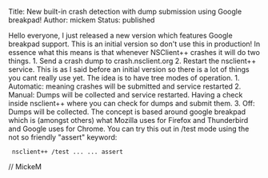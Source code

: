 Title: New built-in crash detection with dump submission using Google breakpad!
Author: mickem
Status: published

Hello everyone, I just released a new version which features Google
breakpad support. This is an initial version so don't use this in
production! In essence what this means is that whenever NSClient++
crashes it will do two things. 1. Send a crash dump to
crash.nsclient.org 2. Restart the nsclient++ service. This is as I said
before an initial version so there is a lot of things you cant really
use yet. The idea is to have tree modes of operation. 1. Automatic:
meaning crashes will be submitted and service restarted 2. Manual: Dumps
will be collected and service restarted. Having a check inside
nsclient++ where you can check for dumps and submit them. 3. Off: Dumps
will be collected. The concept is based around google breakpad which is
(amongst others) what Mozilla uses for Firefox and Thunderbird and
Google uses for Chrome. You can try this out in /test mode using the not
so friendly "assert" keyword:

     nsclient++ /test ... ... assert 

// MickeM
